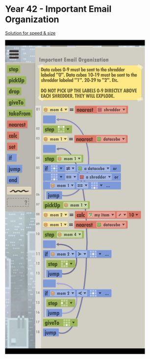 # Year 42 - Important Email Organization

[Solution for speed & size](solution.txt)

![Solution for speed & size](solution.JPEG "Year 42")